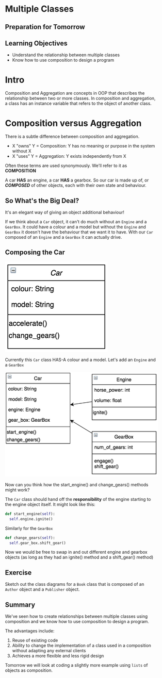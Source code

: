 # Multiple Classes

## Preparation for Tomorrow

## Learning Objectives

- Understand the relationship between multiple classes
- Know how to use composition to design a program

# Intro

Composition and Aggregation are concepts in OOP that describes the relationship between two or more classes. In composition and aggregation, a class has an instance variable that refers to the object of another class.

# Composition versus Aggregation

There is a subtle difference between composition and aggregation.

- X "owns" Y = Composition: Y has no meaning or purpose in the system without X
- X "uses" Y = Aggregation: Y exists independently from X

Often these terms are used synonymously. We'll refer to it as **COMPOSITION**

A car __HAS__ an engine, a car __HAS__ a gearbox. So our car is made up of, or ***COMPOSED*** of other objects, each with their own state and behaviour.
## So What's the Big Deal?

It's an elegant way of giving an object additional behaviour!

If we think about a ```Car``` object, it can't do much without an ```Engine``` and a ```GearBox```. It could have a colour and a model but without the ```Engine``` and ```GearBox``` it doesn't have the behaviour that we want it to have. With our ```Car``` composed of an ```Engine``` and a ```GearBox``` it can actually drive.

## Composing the Car

![Car class](img/car_class.png)

Currently this ```Car``` class HAS-A colour and a model. Let's add an ```Engine``` and a ```GearBox```

![Composition diagram](img/composition_diagram.png)

Now can you think how the start_engine() and change_gears() methods might work?

The ```Car``` class should hand off the **responsibility** of the engine starting to the engine object itself. It might look like this:

```python
def start_engine(self):
  self.engine.ignite()
```

Similarly for the ```GearBox```

```python
def change_gears(self):
  self.gear_box.shift_gear()
```

Now we would be free to swap in and out different engine and gearbox objects (as long as they had an ignite() method and a shift_gear() method)


## Exercise

Sketch out the class diagrams for a ```Book``` class that is composed of an ```Author``` object and a ```Publisher``` object.


## Summary

We've seen how to create relationships between multiple classes using composition and we know how to use composition to design a program.

The advantages include:

1. Reuse of existing code
2. Ability to change the implementation of a class used in a composition without adapting any external clients
3. Achieves a more flexible and less rigid  design

Tomorrow we will look at coding a slightly more example using ```lists``` of objects as composition.
